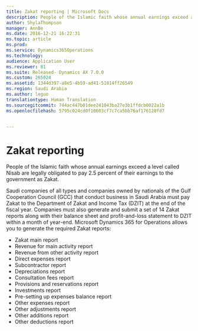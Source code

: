 ```yaml
---
title: Zakat reporting | Microsoft Docs
description: People of the Islamic faith whose annual earnings exceed a level called Nisab are legally obligated to pay 2.5 percent of their earnings to the government as Zakat.
author: ShylaThompson
manager: AnnBe
ms.date: 2016-12-21 16:22:31
ms.topic: article
ms.prod: 
ms.service: Dynamics365Operations
ms.technology: 
audience: Application User
ms.reviewer: 81
ms.suite: Released- Dynamics AX 7.0.0
ms.custom: 265024
ms.assetid: 1344d397-a8e5-4b59-ad41-51814ff26549
ms.region: Saudi Arabia
ms.author: leguo
translationtype: Human Translation
ms.sourcegitcommit: 744ac447b01dee241043ba27e3b1ffdcb0022a1b
ms.openlocfilehash: 5795c024cd0f10603cf7c7ca5bb76af176120fd7


---
```


# <a name="zakat-reporting"></a>Zakat reporting

People of the Islamic faith whose annual earnings exceed a level called Nisab are legally obligated to pay 2.5 percent of their earnings to the government as Zakat.

Saudi companies of all types and companies owned by nationals of the Gulf Cooperation Council (GCC) that conduct business in Saudi Arabia must pay Zakat to the Department of Zakat and Income Tax (DZIT) at the end of the fiscal year. Companies must also generate and submit a set of 14 Zakat reports along with their balance sheet and profit-and-loss statement to DZIT within a month of year-end. Microsoft Dynamics 365 for Operations allows you to generate the required Zakat reports:
-   Zakat main report
-   Revenue for main activity report
-   Revenue from other activity report
-   Direct expenses report
-   Subcontractor report
-   Depreciations report
-   Consultation fees report
-   Provisions and reservations report
-   Investments report
-   Pre-setting up expenses balance report
-   Other expenses report
-   Other adjustments report
-   Other additions report
-   Other deductions report






<!--HONumber=Feb17_HO3-->


